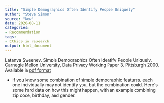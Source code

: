 ```yaml
---
title: "Simple Demographics Often Identify People Uniquely"
author: "Steve Simon"
source: "New"
date: 2020-08-11
categories:
- Recommendation
tags:
- Ethics in research
output: html_document
---
```


Latanya Sweeney. Simple Demographics Often Identify People Uniquely. Carnegie Mellon University, Data Privacy Working Paper 3. Pittsburgh 2000. Available in [pdf format](https://dataprivacylab.org/projects/identifiability/paper1.pdf)

<!---More--->

+ If you know some combination of simple demographic features, each one individually may not identify you, but the combination could. Here's some hard data on how this might happen, with an example combining zip code, birthday, and gender.
